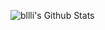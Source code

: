 ![bllli's Github Stats](https://github-readme-stats.vercel.app/api?username=bllli&show_icons=true&hide_border=true&count_private=true&hide_rank=true)
